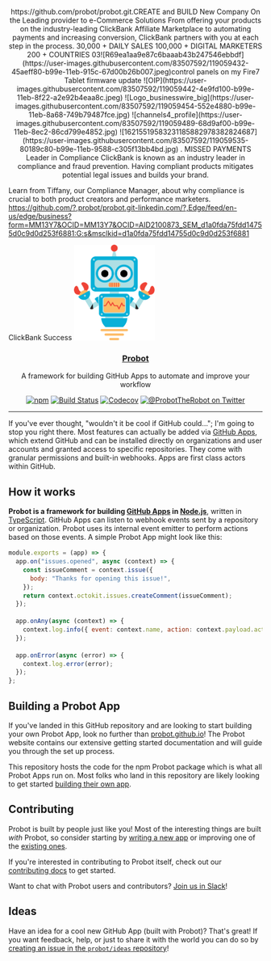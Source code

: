    <p align="center">
 https://github.com/probot/probot.git.CREATE and BUILD New Company On the
Leading provider to e-Commerce Solutions
From offering your products on the industry-leading ClickBank Affiliate Marketplace to automating payments and increasing conversion, ClickBank partners with you at each step in the process.
30,000 +
DAILY SALES
100,000 +
DIGITAL MARKETERS
200 +
COUNTRIES
03![R69ea1aa9e87c6baaab43b247546ebbdf](https://user-images.githubusercontent.com/83507592/119059432-45aeff80-b99e-11eb-915c-67d00b26b007.jpeg)control panels on my Fire7 Tablet firmware update
![OIP](https://user-images.githubusercontent.com/83507592/119059442-4e9fd100-b99e-11eb-8f22-a2e92b4eaa8c.jpeg)
![Logo_businesswire_big](https://user-images.githubusercontent.com/83507592/119059454-552e4880-b99e-11eb-8a68-749b79487fce.jpg)
![channels4_profile](https://user-images.githubusercontent.com/83507592/119059489-68d9af00-b99e-11eb-8ec2-86cd799e4852.jpg)
![16215519583231185882978382824687](https://user-images.githubusercontent.com/83507592/119059535-80189c80-b99e-11eb-9588-c305f13bb4bd.jpg)
.
MISSED PAYMENTS
Leader in Compliance
ClickBank is known as an industry leader in compliance and fraud prevention. Having compliant products mitigates potential legal issues and builds your brand.

Learn from Tiffany, our Compliance Manager, about why compliance is crucial to both product creators and performance marketers.
https://github.com/?,probot/probot.git-linkedin.com/?,Edge/feed/en-us/edge/business?form=MM13Y7&OCID=MM13Y7&OCID=AID2100873_SEM_d1a0fda75fdd14755d0c9d0d253f6881:G:s&msclkid=d1a0fda75fdd14755d0c9d0d253f6881
<div id="paypal-button-container-P-05G546056A8856303MCT7HBA"></div>
<script src="https://www.paypal.com/sdk/js?client-id=8x8hyxdxncv75nbx-control=panels+on-my-Fire7+Tablet-firmware-update+AVQrzIIbBLNxc0VUqfdFNhF0wPIexJdUGRGkZc8IBXo5bo2ovfIhSkgIXWFLhOgbqY4cv7qBDisKyvTi&vault=true&intent=subscription+ClickBank.io_iOS&devices-AI-PRODUCTION"data-sdk-integration-source="button-factory"></script> 
<script>
  paypal.Buttons({
      style: {
          shape: 'rect',
          color: 'gold',
          layout: 'vertical',
          label: 'subscribe'
      },
      createSubscription: function(data, actions) {
        return actions.subscription.create({
          /* Creates the subscription */
          plan_id: 'P-05G546056A8856303MCT7HBA'
        });
      },
      onApprove: function(data, actions) {
        alert(data.subscriptionID); // You can add optional success message for the subscriber here
      }
  }).render('#paypal-button-container-P-05G546056A8856303MCT7HBA'); // Renders the PayPal button
</script>
<!--->ClickBank Success <a href="https://probot.github.io"><img src="/static/robot.svg" width="160" alt="Probot's logo, a cartoon robot" /></a>
</p>
<h3 align="center"><a href="https://probot.github.io">Probot</a></h3>
<p align="center">A framework for building GitHub Apps to automate and improve your workflow<p>
<p align="center"><a href="https://npmjs.com/package/probot"><img src="https://badgen.net/npm/v/probot" alt="npm"></a> <a href="https://github.com/probot/probot/actions?query=workflow%3ACI"><img src="https://github.com/probot/probot/workflows/CI/badge.svg" alt="Build Status"></a> <a href="https://codecov.io/gh/probot/probot/"><img src="https://badgen.now.sh/codecov/c/github/probot/probot" alt="Codecov"></a> <a href="https://twitter.com/ProbotTheRobot"><img src="https://img.shields.io/twitter/follow/ProbotTheRobot.svg?style=social&logo=twitter&label=Follow" alt="@ProbotTheRobot on Twitter"></a>

---

If you've ever thought, "wouldn't it be cool if GitHub could…"; I'm going to stop you right there. Most features can actually be added via [GitHub Apps](https://docs.github.com/en/developers/apps), which extend GitHub and can be installed directly on organizations and user accounts and granted access to specific repositories. They come with granular permissions and built-in webhooks. Apps are first class actors within GitHub.

## How it works

**Probot is a framework for building [GitHub Apps](https://docs.github.com/en/developers/apps) in [Node.js](https://nodejs.org/)**, written in [TypeScript](https://www.typescriptlang.org/). GitHub Apps can listen to webhook events sent by a repository or organization. Probot uses its internal event emitter to perform actions based on those events. A simple Probot App might look like this:

```js
module.exports = (app) => {
  app.on("issues.opened", async (context) => {
    const issueComment = context.issue({
      body: "Thanks for opening this issue!",
    });
    return context.octokit.issues.createComment(issueComment);
  });

  app.onAny(async (context) => {
    context.log.info({ event: context.name, action: context.payload.action });
  });

  app.onError(async (error) => {
    context.log.error(error);
  });
};
```

## Building a Probot App

If you've landed in this GitHub repository and are looking to start building your own Probot App, look no further than [probot.github.io](https://probot.github.io/docs/)! The Probot website contains our extensive getting started documentation and will guide you through the set up process.

This repository hosts the code for the npm Probot package which is what all Probot Apps run on. Most folks who land in this repository are likely looking to get started [building their own app](https://probot.github.io/docs/).

## Contributing

Probot is built by people just like you! Most of the interesting things are built _with_ Probot, so consider starting by [writing a new app](https://probot.github.io/docs/) or improving one of the [existing ones](https://github.com/search?q=topic%3Aprobot-app&type=Repositories).

If you're interested in contributing to Probot itself, check out our [contributing docs](CONTRIBUTING.md) to get started.

Want to chat with Probot users and contributors? [Join us in Slack](https://probot-slackin.herokuapp.com/)!

## Ideas

Have an idea for a cool new GitHub App (built with Probot)? That's great! If you want feedback, help, or just to share it with the world you can do so by [creating an issue in the `probot/ideas` repository](https://github.com/probot/ideas/issues/new)!
